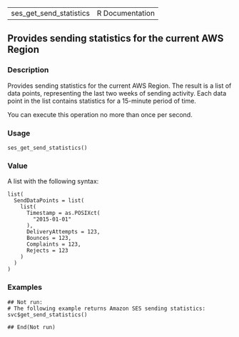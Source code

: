 <table style="width: 100%;">
<tbody>
<tr class="odd">
<td>ses_get_send_statistics</td>
<td style="text-align: right;">R Documentation</td>
</tr>
</tbody>
</table>

## Provides sending statistics for the current AWS Region

### Description

Provides sending statistics for the current AWS Region. The result is a
list of data points, representing the last two weeks of sending
activity. Each data point in the list contains statistics for a
15-minute period of time.

You can execute this operation no more than once per second.

### Usage

    ses_get_send_statistics()

### Value

A list with the following syntax:

    list(
      SendDataPoints = list(
        list(
          Timestamp = as.POSIXct(
            "2015-01-01"
          ),
          DeliveryAttempts = 123,
          Bounces = 123,
          Complaints = 123,
          Rejects = 123
        )
      )
    )

### Examples

    ## Not run: 
    # The following example returns Amazon SES sending statistics:
    svc$get_send_statistics()

    ## End(Not run)
